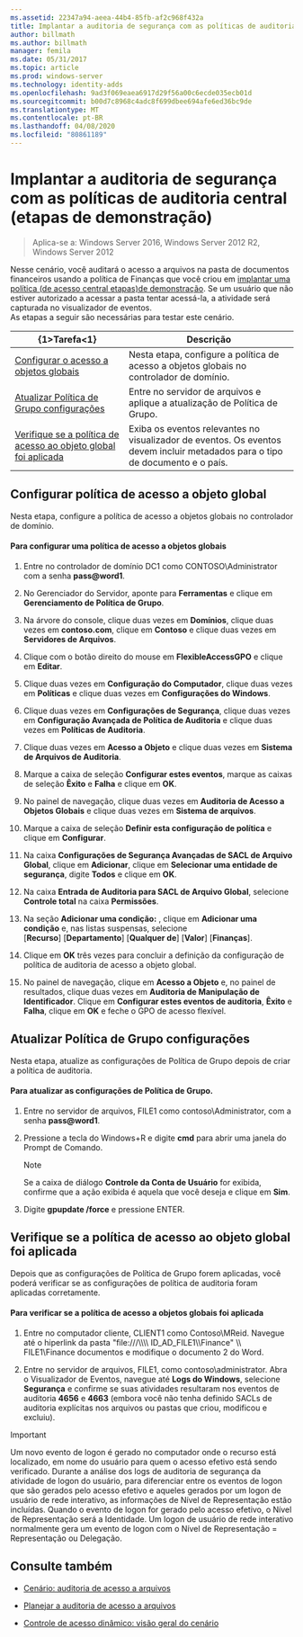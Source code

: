 ```yaml
---
ms.assetid: 22347a94-aeea-44b4-85fb-af2c968f432a
title: Implantar a auditoria de segurança com as políticas de auditoria central (etapas de demonstração)
author: billmath
ms.author: billmath
manager: femila
ms.date: 05/31/2017
ms.topic: article
ms.prod: windows-server
ms.technology: identity-adds
ms.openlocfilehash: 9ad3f069eaea6917d29f56a00c6ecde035ecb01d
ms.sourcegitcommit: b00d7c8968c4adc8f699dbee694afe6ed36bc9de
ms.translationtype: MT
ms.contentlocale: pt-BR
ms.lasthandoff: 04/08/2020
ms.locfileid: "80861189"
---
```

# <a name="deploy-security-auditing-with-central-audit-policies-demonstration-steps"></a>Implantar a auditoria de segurança com as políticas de auditoria central (etapas de demonstração)

>Aplica-se a: Windows Server 2016, Windows Server 2012 R2, Windows Server 2012

Nesse cenário, você auditará o acesso a arquivos na pasta de documentos financeiros usando a política de Finanças que você criou em [implantar uma política &#40;de acesso central etapas&#41;de demonstração](Deploy-a-Central-Access-Policy--Demonstration-Steps-.md). Se um usuário que não estiver autorizado a acessar a pasta tentar acessá-la, a atividade será capturada no visualizador de eventos.   
 As etapas a seguir são necessárias para testar este cenário.  
  
|{1&gt;Tarefa&lt;1}|Descrição|  
|--------|---------------|  
|[Configurar o acesso a objetos globais](Deploy-Security-Auditing-with-Central-Audit-Policies--Demonstration-Steps-.md#BKMK_1)|Nesta etapa, configure a política de acesso a objetos globais no controlador de domínio.|  
|[Atualizar Política de Grupo configurações](Deploy-Security-Auditing-with-Central-Audit-Policies--Demonstration-Steps-.md#BKMK_2)|Entre no servidor de arquivos e aplique a atualização de Política de Grupo.|  
|[Verifique se a política de acesso ao objeto global foi aplicada](Deploy-Security-Auditing-with-Central-Audit-Policies--Demonstration-Steps-.md#BKMK_3)|Exiba os eventos relevantes no visualizador de eventos. Os eventos devem incluir metadados para o tipo de documento e o país.|  
  
## <a name="configure-global-object-access-policy"></a><a name="BKMK_1"></a>Configurar política de acesso a objeto global  
Nesta etapa, configure a política de acesso a objetos globais no controlador de domínio.  
  
#### <a name="to-configure-a-global-object-access-policy"></a>Para configurar uma política de acesso a objetos globais  
  
1. Entre no controlador de domínio DC1 como CONTOSO\Administrator com a senha <strong>pass@word1</strong>.  
  
2. No Gerenciador do Servidor, aponte para **Ferramentas** e clique em **Gerenciamento de Política de Grupo**.  
  
3. Na árvore do console, clique duas vezes em **Domínios**, clique duas vezes em **contoso.com**, clique em **Contoso** e clique duas vezes em **Servidores de Arquivos**.  
  
4. Clique com o botão direito do mouse em **FlexibleAccessGPO** e clique em **Editar**.  
  
5. Clique duas vezes em **Configuração do Computador**, clique duas vezes em **Políticas** e clique duas vezes em **Configurações do Windows**.  
  
6. Clique duas vezes em **Configurações de Segurança**, clique duas vezes em **Configuração Avançada de Política de Auditoria** e clique duas vezes em **Políticas de Auditoria**.  
  
7. Clique duas vezes em **Acesso a Objeto** e clique duas vezes em **Sistema de Arquivos de Auditoria**.  
  
8. Marque a caixa de seleção **Configurar estes eventos**, marque as caixas de seleção **Êxito** e **Falha** e clique em **OK**.  
  
9. No painel de navegação, clique duas vezes em **Auditoria de Acesso a Objetos Globais** e clique duas vezes em **Sistema de arquivos**.  
  
10. Marque a caixa de seleção **Definir esta configuração de política** e clique em **Configurar**.  
  
11. Na caixa **Configurações de Segurança Avançadas de SACL de Arquivo Global**, clique em **Adicionar**, clique em **Selecionar uma entidade de segurança**, digite **Todos** e clique em **OK**.  
  
12. Na caixa **Entrada de Auditoria para SACL de Arquivo Global**, selecione **Controle total** na caixa **Permissões**.  
  
13. Na seção **Adicionar uma condição:** , clique em **Adicionar uma condição** e, nas listas suspensas, selecione   
    [**Recurso**] [**Departamento**] [**Qualquer de**] [**Valor**] [**Finanças**].  
  
14. Clique em **OK** três vezes para concluir a definição da configuração de política de auditoria de acesso a objeto global.  
  
15. No painel de navegação, clique em **Acesso a Objeto** e, no painel de resultados, clique duas vezes em **Auditoria de Manipulação de Identificador**. Clique em **Configurar estes eventos de auditoria**, **Êxito** e **Falha**, clique em **OK** e feche o GPO de acesso flexível.  
  
## <a name="update-group-policy-settings"></a><a name="BKMK_2"></a>Atualizar Política de Grupo configurações  
Nesta etapa, atualize as configurações de Política de Grupo depois de criar a política de auditoria.  
  
#### <a name="to-update-group-policy-settings"></a>Para atualizar as configurações de Política de Grupo.  
  
1. Entre no servidor de arquivos, FILE1 como contoso\Administrator, com a senha <strong>pass@word1</strong>.  
  
2. Pressione a tecla do Windows+R e digite **cmd** para abrir uma janela do Prompt de Comando.  
  
   > [!NOTE]  
   > Se a caixa de diálogo **Controle da Conta de Usuário** for exibida, confirme que a ação exibida é aquela que você deseja e clique em **Sim**.  
  
3. Digite **gpupdate /force** e pressione ENTER.  
  
## <a name="verify-that-the-global-object-access-policy-has-been-applied"></a><a name="BKMK_3"></a>Verifique se a política de acesso ao objeto global foi aplicada  
Depois que as configurações de Política de Grupo forem aplicadas, você poderá verificar se as configurações de política de auditoria foram aplicadas corretamente.  
  
#### <a name="to-verify-that-the-global-object-access-policy-has-been-applied"></a>Para verificar se a política de acesso a objetos globais foi aplicada  
  
1.  Entre no computador cliente, CLIENT1 como Contoso\MReid. Navegue até o hiperlink da pasta "file:///\\\\\\\ ID_AD_FILE1\\\Finance" \\\ FILE1\Finance documentos e modifique o documento 2 do Word.  
  
2.  Entre no servidor de arquivos, FILE1, como contoso\administrator. Abra o Visualizador de Eventos, navegue até **Logs do Windows**, selecione **Segurança** e confirme se suas atividades resultaram nos eventos de auditoria **4656** e **4663** (embora você não tenha definido SACLs de auditoria explícitas nos arquivos ou pastas que criou, modificou e excluiu).  
  
> [!IMPORTANT]  
> Um novo evento de logon é gerado no computador onde o recurso está localizado, em nome do usuário para quem o acesso efetivo está sendo verificado. Durante a análise dos logs de auditoria de segurança da atividade de logon do usuário, para diferenciar entre os eventos de logon que são gerados pelo acesso efetivo e aqueles gerados por um logon de usuário de rede interativo, as informações de Nível de Representação estão incluídas. Quando o evento de logon for gerado pelo acesso efetivo, o Nível de Representação será a Identidade. Um logon de usuário de rede interativo normalmente gera um evento de logon com o Nível de Representação = Representação ou Delegação.  
  
## <a name="see-also"></a><a name="BKMK_Links"></a>Consulte também  
  
-   [Cenário: auditoria de acesso a arquivos](Scenario--File-Access-Auditing.md)  
  
-   [Planejar a auditoria de acesso a arquivos](Plan-for-File-Access-Auditing.md)  
  
-   [Controle de acesso dinâmico: visão geral do cenário](Dynamic-Access-Control--Scenario-Overview.md)  
  

